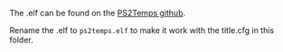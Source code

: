 The .elf can be found on the [PS2Temps github](https://github.com/requeijaum/PS2Temps/releases).

Rename the .elf to `ps2temps.elf` to make it work with the title.cfg in this folder.